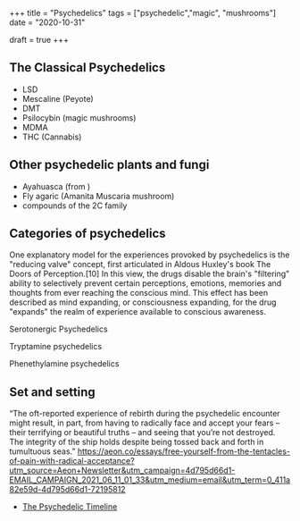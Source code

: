 +++
title = "Psychedelics"
tags = ["psychedelic","magic", "mushrooms"]
date = "2020-10-31"

draft = true
+++

## The Classical Psychedelics

- LSD
- Mescaline (Peyote)
- DMT
- Psilocybin (magic mushrooms)
- MDMA
- THC (Cannabis)

## Other psychedelic plants and fungi

- Ayahuasca (from )
- Fly agaric (Amanita Muscaria mushroom)
- compounds of the 2C family

## Categories of psychedelics

One explanatory model for the experiences provoked by psychedelics is the "reducing valve" concept, first articulated in Aldous Huxley's book The Doors of Perception.[10] In this view, the drugs disable the brain's "filtering" ability to selectively prevent certain perceptions, emotions, memories and thoughts from ever reaching the conscious mind. This effect has been described as mind expanding, or consciousness expanding, for the drug "expands" the realm of experience available to conscious awareness.

Serotonergic Psychedelics

Tryptamine psychedelics

Phenethylamine psychedelics

## Set and setting

“The oft-reported experience of rebirth during the psychedelic encounter might result, in part, from having to radically face and accept your fears – their terrifying or beautiful truths – and seeing that you’re not destroyed. The integrity of the ship holds despite being tossed back and forth in tumultuous seas.”
https://aeon.co/essays/free-yourself-from-the-tentacles-of-pain-with-radical-acceptance?utm_source=Aeon+Newsletter&utm_campaign=4d795d66d1-EMAIL_CAMPAIGN_2021_06_11_01_33&utm_medium=email&utm_term=0_411a82e59d-4d795d66d1-72195812


- [The Psychedelic Timeline](https://psychedelictimes.com/psychedelic-timeline/)
